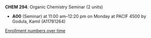 **CHEM 294**: Organic Chemistry Seminar (2 units)

- **A00** (Seminar) at 11:00 am–12:20 pm on Monday at PACIF 4500 by Godula, Kamil (A11781264)

[Enrollment numbers over time](./CHEM294.tsv)
